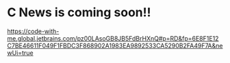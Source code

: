 # C News is coming soon!!



https://code-with-me.global.jetbrains.com/pz00LAsoGB8JB5FdBrHXnQ#p=RD&fp=6E8F1E12C7BE46611F049F1FBDC3F868902A1983EA9892533CA5290B2FA49F7A&newUi=true
